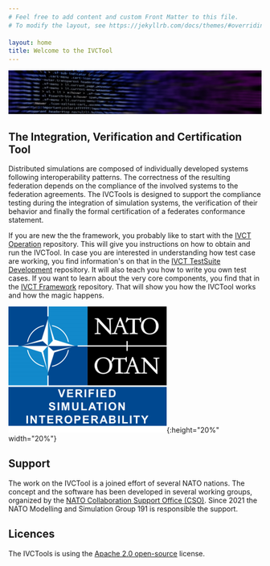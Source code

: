 ```yaml
---
# Feel free to add content and custom Front Matter to this file.
# To modify the layout, see https://jekyllrb.com/docs/themes/#overriding-theme-defaults

layout: home
title: Welcome to the IVCTool
---
```



![header](/images/header.png)


## The **I**ntegration, **V**erification and **C**ertification **Tool**

Distributed simulations are composed of individually developed systems following interoperability patterns. The correctness of the resulting federation depends on the compliance of the involved systems to the federation agreements. The IVCTools is designed to support the compliance testing during the integration of simulation systems, the verification of their behavior and finally the formal certification of a federates conformance statement. 

If you are new the the framework, you probably like to start with the [IVCT Operation][ivct-operation] repository. This will give you instructions on how to obtain and run the IVCTool. In case you are interested in understanding how test case are working, you find information's on that in the [IVCT TestSuite Development][ivct-tutorial] repository. It will also teach you how to write you own test cases. If you want to learn about the very core components, you find that in the [IVCT Framework][ivct-framework] repository. That will show you how the IVCTool works and how the magic happens.

![ivct logo](/images/logo.png){:height="20%" width="20%"} 

## Support

The work on the IVCTool is a joined effort of several NATO nations. The concept and the software has been developed in several working groups, organized by the [NATO Collaboration Support Office (CSO)][nato-cso]. Since 2021 the NATO Modelling and Simulation Group 191 is responsible the support.


## Licences
The IVCTools is using the [Apache 2.0 open-source][apache2.0] license.


[ivct-operation]: https://github.com/IVCTool/IVCT_Operation
[ivct-tutorial]: https://github.com/IVCTool/IVCT_TestSuiteDevelopment
[ivct-framework]: https://github.com/IVCTool/IVCT_Framework
[apache2.0]: http://www.apache.org/licenses/LICENSE-2.0
[nato-cso]: https://www.sto.nato.int/Pages/collaboration-support-office.aspx